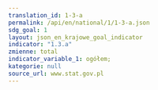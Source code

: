```yaml
---
translation_id: 1-3-a
permalink: /api/en/national/1/1-3-a.json
sdg_goal: 1
layout: json_en_krajowe_goal_indicator
indicator: "1.3.a"
zmienne: total
indicator_variable_1: ogółem;
kategorie: null
source_url: www.stat.gov.pl
---
```

